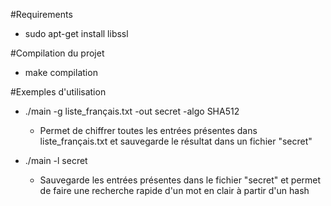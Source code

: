 #Requirements
 - sudo apt-get install libssl


#Compilation du projet
 - make compilation

#Exemples d'utilisation
 - ./main -g liste_français.txt -out secret -algo SHA512
    * Permet de chiffrer toutes les entrées présentes dans liste_français.txt et sauvegarde le résultat dans un fichier "secret"

- ./main -l secret
    * Sauvegarde les entrées présentes dans le fichier "secret" et permet de faire une recherche rapide d'un mot en clair à partir d'un hash